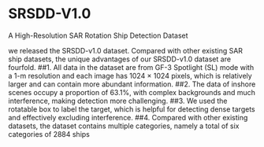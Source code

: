 # SRSDD-V1.0
A High-Resolution SAR Rotation Ship Detection Dataset

we released the SRSDD-v1.0 dataset. Compared
with other existing SAR ship datasets, the unique advantages of our SRSDD-v1.0 dataset
are fourfold.
##1. All data in the dataset are from GF-3 Spotlight (SL) mode with a 1-m resolution and
each image has 1024 × 1024 pixels, which is relatively larger and can contain more
abundant information.
##2. The data of inshore scenes occupy a proportion of 63.1%, with complex backgrounds
and much interference, making detection more challenging.
##3. We used the rotatable box to label the target, which is helpful for detecting dense
targets and effectively excluding interference.
##4. Compared with other existing datasets, the dataset contains multiple categories,
namely a total of six categories of 2884 ships
